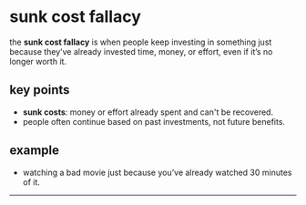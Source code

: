 # sunk cost fallacy
the **sunk cost fallacy** is when people keep investing in something just because they’ve already invested time, money, or effort, even if it’s no longer worth it.

## key points
- **sunk costs**: money or effort already spent and can't be recovered.
- people often continue based on past investments, not future benefits.

## example
- watching a bad movie just because you’ve already watched 30 minutes of it.

---
